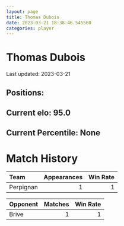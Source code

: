```yaml
---  
layout: page  
title: Thomas Dubois  
date: 2023-03-21 18:38:46.545560  
categories: player  
---
```

# Thomas Dubois


Last updated: 2023-03-21
## Positions: 

## Current elo: 95.0

## Current Percentile: None

# Match History


| Team      |   Appearances |   Win Rate |
|:----------|--------------:|-----------:|
| Perpignan |             1 |          1 |

| Opponent   |   Matches |   Win Rate |
|:-----------|----------:|-----------:|
| Brive      |         1 |          1 |
